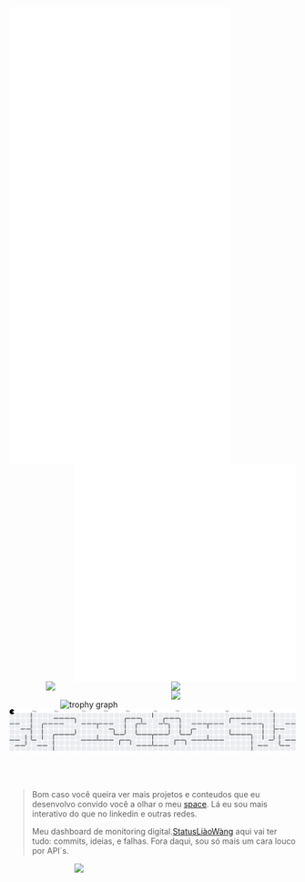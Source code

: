 [<img align="left" width="390" src="https://github.com/ciconha/ciconha/blob/main/github-metrics.svg">](#)

[<img align="right" width="390" src="https://github.com/ciconha/ciconha/blob/main/discussions.svg">](#)
<br><br><br><br><br><br><br>
<br><br><br><br><br><br><br>
<br><br><br><br><br>
<img src="https://skillicons.dev/icons?i=nodejs,next,react,express,flutter" align="right" width="220"/><br>
<br>
<img src="https://skillicons.dev/icons?i=python,javascript,typescript,ruby,bash" align="right" width="220"/><br>
<br>
<img src="https://skillicons.dev/icons?i=docker,git,firebase,mongodb,linux" align="right" width="220"/>
<br><br><br>
<img src="https://github-trophies.vercel.app/?username=Ciconha&theme=algolia" width="415" alt="trophy graph" align="right" top="-100" />
<br>
<br>
<br><br><br><br><br>

<picture>
  <source media="(prefers-color-scheme: dark)" srcset="https://raw.githubusercontent.com/Ciconha/Ciconha/output/pacman-contribution-graph-dark.svg">
  <source media="(prefers-color-scheme: light)" srcset="https://raw.githubusercontent.com/Ciconha/Ciconha/output/pacman-contribution-graph.svg">
  <img alt="pacman contribution graph" src="https://raw.githubusercontent.com/Ciconha/Ciconha/output/pacman-contribution-graph.svg">
</picture>

<br><br>
> Bom caso você queira ver mais projetos e conteudos que eu desenvolvo convido você a olhar o meu [space](https://ciconha-space.vercel.app/). Lá eu sou mais interativo do que no linkedin e outras redes.
> 
> Meu dashboard de monitoring digital.[StatusLiàoWàng](https://status-li-o-w-ng.vercel.app/workspace/1) aqui vai ter tudo: commits, ideias, e falhas. Fora daqui, sou só mais um cara louco por API´s.

[<img align="right" width="390" src="https://gilden-kai.vercel.app/card.html?usuario=ciconha">](#)
